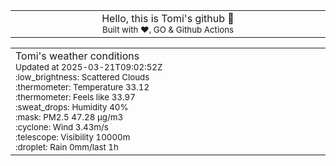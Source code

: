 
<div align="center">
<table>
<tbody>
<td align="center">
<img width="2000" height="0"><br>
Hello, this is Tomi's github 👋<br>
<sup>Built with ❤️, GO & Github Actions</sup><br>
<img width="2000" height="0">
</td>
</tbody>
</table>
</div>
<table>
<tbody>
<td align="left">
<img width="2000" height="0"><br>
Tomi's weather conditions<br>
<sup>Updated at 2025-03-21T09:02:52Z</sup><br>
<sup>:low_brightness: Scattered Clouds</sup><br>
<sup>:thermometer: Temperature 33.12 </sup><br>
<sup>:thermometer: Feels like 33.97</sup><br>
<sup>:sweat_drops: Humidity 40%</sup><br>
<sup>:mask: PM2.5 47.28 μg/m3</sup><br>
<sup>:cyclone: Wind 3.43m/s </sup><br>
<sup>:telescope: Visibility 10000m </sup><br>
<sup>:droplet: Rain 0mm/last 1h </sup><br>
<img width="2000" height="0">
</td>
<td align="left">
<img width="2000" height="0"><br>
<br>
<img width="2000" height="0">
</td>
</tbody>
</table>
</div>
    